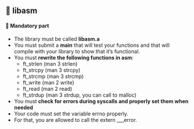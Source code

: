 ## :notebook_with_decorative_cover: libasm

#### :page_facing_up: Mandatory part

- The library must be called **libasm.a**
- You must submit a **main** that will test your functions and that will compile with your library to show that it’s functional.
- You must **rewrite the following functions in asm**:
  - ft_strlen (man 3 strlen)
  - ft_strcpy (man 3 strcpy)
  - ft_strcmp (man 3 strcmp)
  - ft_write (man 2 write)
  - ft_read (man 2 read)
  - ft_strdup (man 3 strdup, you can call to malloc)
- You must **check for errors during syscalls and properly set them when needed**
- Your code must set the variable errno properly.
- For that, you are allowed to call the extern ___error.

